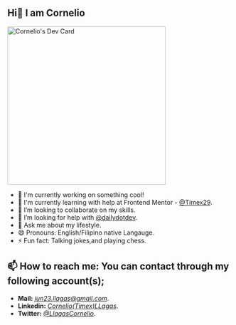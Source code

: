 ## Hi👋 I am Cornelio


<a href="https://app.daily.dev/timex29"><img src="https://api.daily.dev/devcards/v2/3xDAstONwIZcq77UsiHxP.png?type=default&r=zjg" width="356" alt="Cornelio's Dev Card"/></a>

<!--- **Timex29/Timex29** is a ✨ _special_ ✨ repository because its `README.md` (this file) appears on your GitHub profile. -->

- 🔭 I'm currently working on something cool!
- 🌱 I'm currently learning with help at Frontend Mentor - [@Timex29](https://www.frontendmentor.io/profile/Timex29).
- 👯 I’m looking to collaborate on my skills.
- 🤔 I’m looking for help with [@dailydotdev](https://dly.to/lJ3cuzdHPKZ).
- 💬 Ask me about my lifestyle.
- 😄 Pronouns: English/Filipino native Langauge.
- ⚡ Fun fact: Talking jokes,and playing chess.
## 📫 How to reach me: You can contact through my following account(s);
- **Mail:** _[jun23.llagas@gmail.com](https://mail.google.com/)_.
- **Linkedin:** _[Cornelio(Timex)LLagas](https://www.linkedin.com/in/cornelio-llagas-42529b186/)_.
- **Twitter:**  _[@LlagasCornelio](https://x.com/LlagasCornelio)_.


